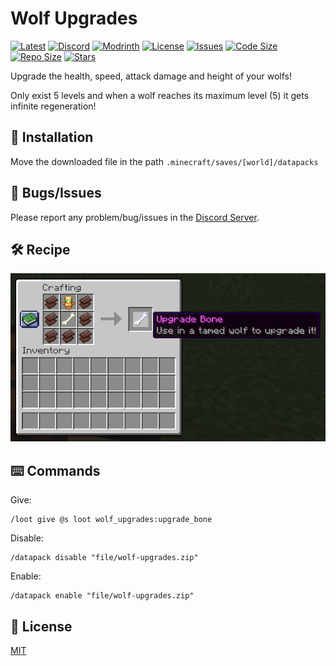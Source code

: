 # Wolf Upgrades

[![Latest](https://img.shields.io/github/v/release/lullaby6/wolf-upgrades-data-pack?color=blueviolet&logo=github)](https://github.com/lullaby6/wolf-upgrades-data-pack/releases)
[![Discord](https://img.shields.io/discord/1327308441324097681?label=discord&color=blue&logo=discord)](https://discord.gg/5UdcDa5xNC) 
[![Modrinth](https://img.shields.io/modrinth/dt/wolf-upgrades?label=modrinth&logo=modrinth)](https://modrinth.com/datapack/ly-wolf-upgrades)
[![License](https://img.shields.io/badge/license-mit-green)](https://github.com/lullaby6/wolf-upgrades-data-pack/blob/main/LICENSE) 
[![Issues](https://img.shields.io/github/issues/lullaby6/wolf-upgrades-data-pack?color=orange&logo=github)](https://github.com/lullaby6/wolf-upgrades-data-pack/issues)
[![Code Size](https://img.shields.io/github/languages/code-size/lullaby6/wolf-upgrades-data-pack?color=purple&logoColor=white)](https://github.com/lullaby6/wolf-upgrades-data-pack)
[![Repo Size](https://img.shields.io/github/repo-size/lullaby6/wolf-upgrades-data-pack?logo=dropbox&color=red)](https://github.com/lullaby6/wolf-upgrades-data-pack)
[![Stars](https://img.shields.io/github/stars/lullaby6/wolf-upgrades-data-pack?logo=github&color=yellow)](https://github.com/lullaby6/wolf-upgrades-data-pack/stargazers)

Upgrade the health, speed, attack damage and height of your wolfs!

Only exist 5 levels and when a wolf reaches its maximum level (5) it gets infinite regeneration!

## 📂 Installation

Move the downloaded file in the path `.minecraft/saves/[world]/datapacks`

## 👾 Bugs/Issues

Please report any problem/bug/issues in the [Discord Server](https://discord.gg/5UdcDa5xNC).

## 🛠️ Recipe
![recipe](https://raw.githubusercontent.com/lullaby6/wolf-upgrades-data-pack/refs/heads/main/images/recipe.png)

## ⌨️ Commands

Give:

```mcfunction
/loot give @s loot wolf_upgrades:upgrade_bone
```

Disable:

```mcfunction
/datapack disable "file/wolf-upgrades.zip"
```

Enable:

```mcfunction
/datapack enable "file/wolf-upgrades.zip"
```

## 🪪 License

[MIT](https://github.com/lullaby6/wolf-upgrades-data-pack/blob/main/LICENSE)